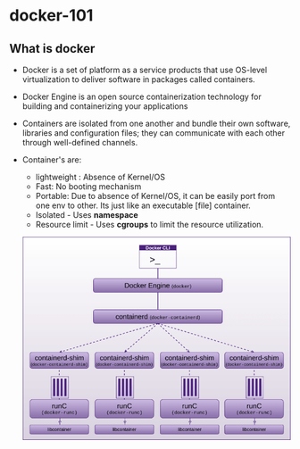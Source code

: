 # docker-101
## What is docker
* Docker is a set of platform as a service products that use OS-level virtualization to deliver software in packages called containers.

* Docker Engine is an open source containerization technology for building and containerizing your applications

* Containers are isolated from one another and bundle their own software, libraries and configuration files; they can communicate with each other through well-defined channels.

* Container's are:
  * lightweight : Absence of Kernel/OS
  * Fast: No booting mechanism
  * Portable: Due to absence of Kernel/OS, it can be easily port from one env to other. Its just like an executable [file] container.
  * Isolated - Uses **namespace**
  * Resource limit - Uses **cgroups** to limit the resource utilization.

  ![Image ipa](https://github.com/NileshChandekar/docker-101/blob/main/images/1.png)
